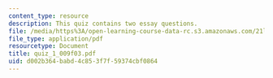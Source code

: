 ```yaml
---
content_type: resource
description: This quiz contains two essay questions.
file: /media/https%3A/open-learning-course-data-rc.s3.amazonaws.com/21l-009-shakespeare-spring-2004/d002b364babd4c853f7f59374cbf0864_quiz_1_009f03.pdf
file_type: application/pdf
resourcetype: Document
title: quiz_1_009f03.pdf
uid: d002b364-babd-4c85-3f7f-59374cbf0864
---
```

